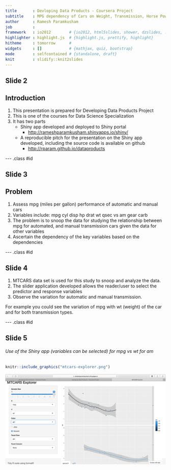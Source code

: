 ```yaml
---
title       : Devloping Data Products - Coursera Project
subtitle    : MPG dependency of Cars on Weight, Transmission, Horse Power and other variables
author      : Ramesh Paramkusham
job         : 
framework   : io2012        # {io2012, html5slides, shower, dzslides, ...}
highlighter : highlight.js  # {highlight.js, prettify, highlight}
hitheme     : tomorrow      # 
widgets     : []            # {mathjax, quiz, bootstrap}
mode        : selfcontained # {standalone, draft}
knit        : slidify::knit2slides
---
```


## Slide 2

## Introduction

1. This presentation is prepared for Developing Data Products Project
2. This is one of the courses for Data Science Specialization
3. It has two parts
    - Shiny app developed and deployed to Shiny portal
       - http://rameshparamkusham.shinyapps.io/shiny/
    - A reproducible pitch for the presentation on the Shiny app developed, including the source code is available on        github
       - http://rparam.github.io/dataproducts




--- .class #id 

## Slide 3

## Problem

1. Assess mpg (miles per gallon) performance of automatic and manual cars
2. Variables include: mpg cyl disp hp drat wt qsec vs am gear carb
3. The problem is to snoop the data for studying the relationship between mpg for automated, and manual transmission cars given the data for other variables
4. Ascertain the dependency of the key variables based on the dependencies


--- .class #id 


## Slide 4

1. MTCARS data set is used for this study to snoop and analyze the data.
2. The slider application developed allows the reader/user to select the predictor and response variables
3. Observe the variation for automatic and manual transmission.

For example you could see the variation of mpg with wt (weight) of the car and for both transmission types.


--- .class #id 

## Slide 5
###### Use of the Shiny app (variables can be selected) for mpg vs wt for am


```r
knitr::include_graphics("mtcars-explorer.png")
```

<img src="mtcars-explorer.png" title="plot of chunk unnamed-chunk-1" alt="plot of chunk unnamed-chunk-1" width="700" />






